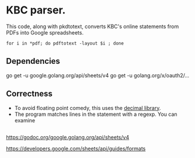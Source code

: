 # KBC parser.

This code, along with pkdtotext, converts KBC's online statements from PDFs into Google spreadsheets.

```
for i in *pdf; do pdftotext -layout $i ; done
```


## Dependencies

go get -u google.golang.org/api/sheets/v4
go get -u golang.org/x/oauth2/...

## Correctness

 * To avoid floating point comedy, this uses the [decimal library](https://godoc.org/github.com/shopspring/decimal#Decimal.Mul).
 * The program matches lines in the statement with a regexp. You can examine

##

https://godoc.org/google.golang.org/api/sheets/v4

https://developers.google.com/sheets/api/guides/formats

